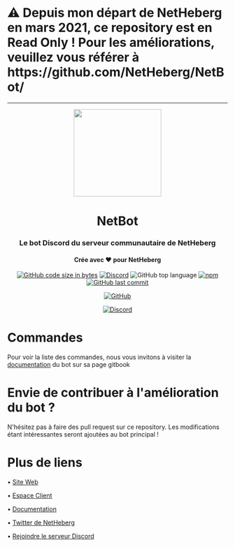 <h1>⚠️ Depuis mon départ de NetHeberg en mars 2021, ce repository est en Read Only ! Pour les améliorations, veuillez vous référer à https://github.com/NetHeberg/NetBot/</h1>
<hr>
<p align="center">
  <img width="200" src="https://share.thehostingbot.xyz/9rRSvmz.png">
</p>
<h1 align="center">NetBot</h1>
<h3 align="center">Le bot Discord du serveur communautaire de NetHeberg</h3>
<h4 align="center">Crée avec ❤️ pour NetHeberg</h4>
<p align="center">
  <a href="https://github.com/IceroDev/NetBot"><img alt="GitHub code size in bytes" src="https://img.shields.io/github/languages/code-size/IceroDev/NetBot?style=for-the-badge"></a> <a href="https://discord.gg/BCbkE3a"><img alt="Discord" src="https://img.shields.io/discord/663370560696221698?label=Serveur%20Discord&style=for-the-badge"></a> <img alt="GitHub top language" src="https://img.shields.io/github/languages/top/IceroDev/NetBot?style=for-the-badge"> <a href="https://www.npmjs.com/package/discord.js"><img alt="npm" src="https://img.shields.io/npm/v/discord.js?label=discord.js&style=for-the-badge"></a> <a href="https://github.com/IceroDev/NetBot"><img alt="GitHub last commit" src="https://img.shields.io/github/last-commit/IceroDev/NetBot?style=for-the-badge"></a>
</p>
<p align="center"><a href="https://github.com/IceroDev/NetBot/blob/main/LICENSE"><img alt="GitHub" src="https://img.shields.io/github/license/IceroDev/NetBot?style=for-the-badge"></a></p>
<p align="center">
  <a href="https://discord.gg/BCbkE3a"><img src="https://discord.com/api/guilds/663370560696221698/embed.png?style=banner3" alt="Discord"></a>
 </p>

<h1>Commandes</h1>
Pour voir la liste des commandes, nous vous invitons à visiter la <a href="https://netbot.icero.xyz/">documentation</a> du bot sur sa page gitbook

<h1>Envie de contribuer à l'amélioration du bot ?</h1>
N'hésitez pas à faire des pull request sur ce repository. Les modifications étant intéressantes seront ajoutées au bot principal !

<h1>Plus de liens</h1>

• [Site Web](https://netheberg.fr/)

• [Espace Client](https://manager.netheberg.fr/)

• [Documentation](https://netbot.icero.xyz/)

• [Twitter de NetHeberg](https://twitter.com/NetHebergfr)

• [Rejoindre le serveur Discord](https://discord.gg/BCbkE3a)
